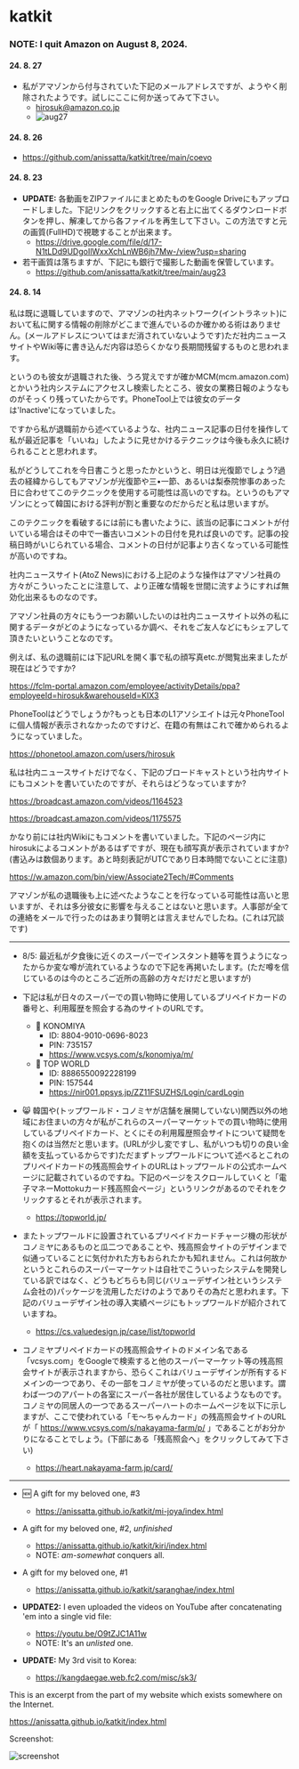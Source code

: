 # katkit
### NOTE: I quit Amazon on August 8, 2024.  

#### 24. 8. 27 
- 私がアマゾンから付与されていた下記のメールアドレスですが、ようやく削除されたようです。試しにここに何か送ってみて下さい。
  - hirosuk@amazon.co.jp
  - ![aug27](aug27.jpg)

#### 24. 8. 26 
- https://github.com/anissatta/katkit/tree/main/coevo

#### 24. 8. 23 
- **UPDATE:** 各動画をZIPファイルにまとめたものをGoogle Driveにもアップロードしました。下記リンクをクリックすると右上に出てくるダウンロードボタンを押し、解凍してから各ファイルを再生して下さい。この方法ですと元の画質(FullHD)で視聴することが出来ます。
  - https://drive.google.com/file/d/17-N1tLDd9UDgoIlWxxXchLnWB6jh7Mw-/view?usp=sharing
- 若干画質は落ちますが、下記にも銀行で撮影した動画を保管しています。
  - https://github.com/anissatta/katkit/tree/main/aug23

#### 24. 8. 14 

私は既に退職していますので、アマゾンの社内ネットワーク(イントラネット)において私に関する情報の削除がどこまで進んでいるのか確かめる術はありません。(メールアドレスについてはまだ消されていないようです)ただ社内ニュースサイトやWiki等に書き込んだ内容は恐らくかなり長期間残留するものと思われます。

というのも彼女が退職された後、うろ覚えですが確かMCM(mcm.amazon.com)とかいう社内システムにアクセスし検索したところ、彼女の業務日報のようなものがそっくり残っていたからです。PhoneTool上では彼女のデータは'Inactive'になっていました。

ですから私が退職前から述べているような、社内ニュース記事の日付を操作して私が最近記事を「いいね」したように見せかけるテクニックは今後も永久に続けられることと思われます。

私がどうしてこれを今日書こうと思ったかというと、明日は光復節でしょう?過去の経緯からしてもアマゾンが光復節や三•一節、あるいは梨泰院惨事のあった日に合わせてこのテクニックを使用する可能性は高いのですね。というのもアマゾンにとって韓国における評判が割と重要なのだからだと私は思いますが。

このテクニックを看破するには前にも書いたように、該当の記事にコメントが付いている場合はその中で一番古いコメントの日付を見れば良いのです。記事の投稿日時がいじられている場合、コメントの日付が記事より古くなっている可能性が高いのですね。

社内ニュースサイト(AtoZ News)における上記のような操作はアマゾン社員の方々がこういったことに注意して、より正確な情報を世間に流すようにすれば無効化出来るものなのです。

アマゾン社員の方々にもう一つお願いしたいのは社内ニュースサイト以外の私に関するデータがどのようになっているか調べ、それをご友人などにもシェアして頂きたいということなのです。

例えば、私の退職前には下記URLを開く事で私の顔写真etc.が閲覧出来ましたが現在はどうですか?

https://fclm-portal.amazon.com/employee/activityDetails/ppa?employeeId=hirosuk&warehouseId=KIX3

PhoneToolはどうでしょうか?もっとも日本のL1アソシエイトは元々PhoneToolに個人情報が表示されなかったのですけど、在籍の有無はこれで確かめられるようになっていました。

https://phonetool.amazon.com/users/hirosuk

私は社内ニュースサイトだけでなく、下記のブロードキャストという社内サイトにもコメントを書いていたのですが、それらはどうなっていますか?

https://broadcast.amazon.com/videos/1164523

https://broadcast.amazon.com/videos/1175575

かなり前には社内Wikiにもコメントを書いていました。下記のページ内にhirosukによるコメントがあるはずですが、現在も顔写真が表示されていますか?(書込みは数個あります。あと時刻表記がUTCであり日本時間でないことに注意) 

https://w.amazon.com/bin/view/Associate2Tech/#Comments

アマゾンが私の退職後も上に述べたようなことを行なっている可能性は高いと思いますが、それは多分彼女に影響を与えることはないと思います。人事部が全ての連絡をメールで行ったのはあまり賢明とは言えませんでしたね。(これは冗談です) 

---- 

- 8/5: 最近私が夕食後に近くのスーパーでインスタント麺等を買うようになったからか変な噂が流れているようなので下記を再掲いたします。(ただ噂を信じているのは今のところご近所の高齢の方々だけだと思いますが) 
- 下記は私が日々のスーパーでの買い物時に使用しているプリペイドカードの番号と、利用履歴を照会する為のサイトのURLです。
  - :shopping_cart: KONOMIYA 
    - ID: 8804-9010-0696-8023
    - PIN: 735157
    - https://www.vcsys.com/s/konomiya/m/
  - :shopping_cart: TOP WORLD 
    - ID: 8886550092228199
    - PIN: 157544
    - https://nir001.ppsys.jp/ZZ11FSUZHS/Login/cardLogin

- :smile_cat: 韓国や(トップワールド・コノミヤが店舗を展開していない)関西以外の地域にお住まいの方々が私がこれらのスーパーマーケットでの買い物時に使用しているプリペイドカード、とくにその利用履歴照会サイトについて疑問を抱くのは当然だと思います。(URLが少し変ですし、私がいつも切りの良い金額を支払っているからです)ただまずトップワールドについて述べるとこれのプリペイドカードの残高照会サイトのURLはトップワールドの公式ホームページに記載されているのですね。下記のページをスクロールしていくと「電子マネーMottokuカード残高照会ページ」というリンクがあるのでそれをクリックするとそれが表示されます。
  - https://topworld.jp/
- またトップワールドに設置されているプリペイドカードチャージ機の形状がコノミヤにあるものと瓜二つであることや、残高照会サイトのデザインまで似通っていることに気付かれた方もおられたかも知れません。これは何故かというとこれらのスーパーマーケットは自社でこういったシステムを開発している訳ではなく、どうもどちらも同じ(バリューデザイン社というシステム会社の)パッケージを流用しただけのようでありその為だと思われます。下記のバリューデザイン社の導入実績ページにもトップワールドが紹介されていますね。
  - https://cs.valuedesign.jp/case/list/topworld
- コノミヤプリペイドカードの残高照会サイトのドメイン名である「vcsys.com」をGoogleで検索すると他のスーパーマーケット等の残高照会サイトが表示されますから、恐らくこれはバリューデザインが所有するドメインの一つであり、その一部をコノミヤが使っているのだと思います。謂わば一つのアパートの各室にスーパー各社が居住しているようなものです。コノミヤの同居人の一つであるスーパーハートのホームページを以下に示しますが、ここで使われている「モ〜ちゃんカード」の残高照会サイトのURLが「 https://www.vcsys.com/s/nakayama-farm/p/ 」であることがお分かりになることでしょう。(下部にある「残高照会へ」をクリックしてみて下さい)
  - https://heart.nakayama-farm.jp/card/

---- 

- :new: A gift for my beloved one, #3 
  - https://anissatta.github.io/katkit/mi-joya/index.html
- A gift for my beloved one, #2, *unfinished* 
  - https://anissatta.github.io/katkit/kiri/index.html
  - NOTE: *am-somewhat* conquers all.  
- A gift for my beloved one, #1 
  - https://anissatta.github.io/katkit/saranghae/index.html

- **UPDATE2:** I even uploaded the videos on YouTube after concatenating 'em into a single vid file: 
  - https://youtu.be/O9tZJC1A11w
  - NOTE: It's an *unlisted* one.  
- **UPDATE:** My 3rd visit to Korea: 
  - https://kangdaegae.web.fc2.com/misc/sk3/

This is an excerpt from the part of my website which exists somewhere on the Internet. 

https://anissatta.github.io/katkit/index.html

Screenshot: 

![screenshot](screenshot.png)

